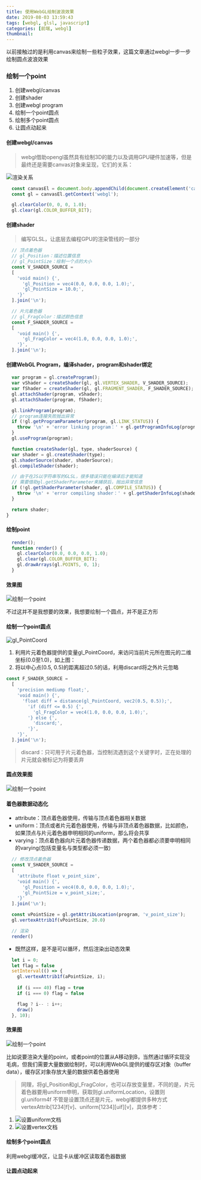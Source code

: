 ```yaml
---
title: 使用WebGL绘制波浪效果
date: 2019-08-03 13:59:43
tags: [webgl, glsl, javascript]
categories: [前端, webgl]
thumbnail:
---
```


以前接触过的是利用canvas来绘制一些粒子效果，这篇文章通过webgl一步一步绘制圆点波浪效果

### 绘制一个point
1. 创建webgl/canvas
2. 创建shader
3. 创建webgl program
4. 绘制一个point圆点
5. 绘制多个point圆点
6. 让圆点动起来

#### 创建webgl/canvas
>  webgl借助opengl虽然具有绘制3D的能力以及调用GPU硬件加速等，但是最终还是需要canvas对象来呈现，它们的关系：

![渲染关系](http://cdn.compelcode.com/image/fe/webgl-and-cavans.jpg)
``` js
  const canvasEl = document.body.appendChild(document.createElement('canvas'));
  const gl = canvasEl.getContext('webgl');

  gl.clearColor(0, 0, 0, 1.0);
  gl.clear(gl.COLOR_BUFFER_BIT);
```

#### 创建shader
> 编写GLSL，让底层去编程GPU的渲染管线的一部分
``` js
  // 顶点着色器
  // gl_Position：描述位置信息
  // gl_PointSize：绘制一个点的大小
  const V_SHADER_SOURCE =
  [
    'void main() {',
      'gl_Position = vec4(0.0, 0.0, 0.0, 1.0);',
      'gl_PointSize = 10.0;',
    '}'
  ].join('\n');

  // 片元着色器
  // gl_FragColor：描述颜色信息
  const F_SHADER_SOURCE = 
  [
    'void main() {',
      'gl_FragColor = vec4(1.0, 0.0, 0.0, 1.0);',
    '}',
  ].join('\n');
```

#### 创建WebGL Program，编译shader，program和shader绑定
``` js
  var program = gl.createProgram();
  var vShader = createShader(gl, gl.VERTEX_SHADER, V_SHADER_SOURCE);
  var fShader = createShader(gl, gl.FRAGMENT_SHADER, F_SHADER_SOURCE);
  gl.attachShader(program, vShader);
  gl.attachShader(program, fShader);

  gl.linkProgram(program);
  // program连接失败抛出异常
  if (!gl.getProgramParameter(program, gl.LINK_STATUS)) {
    throw '\n' + 'error linking program：' + gl.getProgramInfoLog(program);
  }
  gl.useProgram(program);

  function createShader(gl, type, shaderSource) {
  var shader = gl.createShader(type);
  gl.shaderSource(shader, shaderSource);
  gl.compileShader(shader);

  // 由于在JS以字符串写的GLSL，很多错误只能在编译后才能知道
  // 需要借助gl.getShaderParameter来捕获后，抛出异常信息
  if (!gl.getShaderParameter(shader, gl.COMPILE_STATUS)) {
    throw '\n' + 'error compiling shader：' + gl.getShaderInfoLog(shader);
  }

  return shader;
}
```

#### 绘制point
``` js
  render();
  function render() {
    gl.clearColor(0.0, 0.0, 0.0, 1.0);
    gl.clear(gl.COLOR_BUFFER_BIT);
    gl.drawArrays(gl.POINTS, 0, 1);
  }
```

#### 效果图
![绘制一个point](images/webgl/webgl-point.png)

不过这并不是我想要的效果，我想要绘制一个圆点，并不是正方形
#### 绘制一个point圆点

![gl_PointCoord](images/webgl/webgl-gl_PointCoord.png)

1. 利用片元着色器提供的变量gl_PointCoord，来访问当前片元所在图元的二维坐标(0.0至1.0)，如上图：
2. 将以中心点(0.5, 0.5)的距离超过0.5的话，利用discard将之外片元忽略

``` js 
const F_SHADER_SOURCE =
  [
    'precision mediump float;',
    'void main() {',
      'float diff = distance(gl_PointCoord, vec2(0.5, 0.5));',
        'if (diff <= 0.5) {',
          'gl_FragColor = vec4(1.0, 0.0, 0.0, 1.0);',
        '} else {',
          'discard;',
        '}',
    '}',
  ].join('\n');
```
> discard：只可用于片元着色器，当控制流遇到这个关键字时，正在处理的片元就会被标记为将要丢弃
#### 圆点效果图
![绘制一个point](images/webgl/webgl-circle.png)

#### 着色器数据动态化
- attribute：顶点着色器使用，传输与顶点着色器相关数据
- uniform：顶点或者片元着色器使用，传输与非顶点着色器数据，比如颜色，如果顶点与片元着色器申明相同的uniform，那么将会共享
- varying：顶点着色器向片元着色器传递数据，两个着色器都必须要申明相同的varying(包括变量名与类型都必须一致)
``` js
  // 修改顶点着色器
  const V_SHADER_SOURCE =
  [
    'attribute float v_point_size',
    'void main() {',
      'gl_Position = vec4(0.0, 0.0, 0.0, 1.0);',
      'gl_PointSize = v_point_size;',
    '}'
  ].join('\n');

  const vPointSize = gl.getAttribLocation(program, 'v_point_size');
  gl.vertexAttrib1f(vPointSize, 20.0)

  // 渲染
  render()
```
- 既然这样，是不是可以循环，然后渲染出动态效果
``` js
  let i = 0;
  let flag = false
  setInterval(() => {
    gl.vertexAttrib1f(aPointSize, i);
    
    if (i === 40) flag = true
    if (i === 0) flag = false

    flag ? i-- : i++;
    draw()
  }, 10);
```
#### 效果图
![绘制一个point](images/webgl/point-ani.gif)

比如说要渲染大量的point，或者point的位置从A移动到B，当然通过循环实现没毛病，但我们需要大量数据绘制时，可以利用WebGL提供的缓存区对象（buffer data），缓存区对象存放大量的数据供着色器使用
> 同理，将gl_Position和gl_FragColor，也可以存放变量里，不同的是，片元着色器要用uniform申明，获取则gl.uniformLocation，设置则gl.uniform4f
不管是设置顶点还是片元，webgl都提供多种方式vertexAttrib[1234]f[v]、uniform[1234][uif][v]，具体参考：
1. ![设置uniform文档](https://developer.mozilla.org/en-US/docs/Web/API/WebGL2RenderingContext/uniform)
2. ![设置vertex文档](https://developer.mozilla.org/en-US/docs/Web/API/WebGLRenderingContext/vertexAttrib)

#### 绘制多个point圆点
利用webgl缓冲区，让显卡从缓冲区读取着色器数据

#### 让圆点动起来